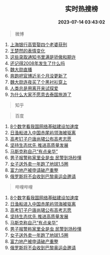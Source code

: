 <div align="center"><h2>实时热搜榜</h2><h4>2023-07-14 03:43:02</h4></div>

> 微博  

1. [上海银行高管娶四个老婆获刑](https://s.weibo.com/weibo?q=%23%E4%B8%8A%E6%B5%B7%E9%93%B6%E8%A1%8C%E9%AB%98%E7%AE%A1%E5%A8%B6%E5%9B%9B%E4%B8%AA%E8%80%81%E5%A9%86%E8%8E%B7%E5%88%91%23&t=31&band_rank=1&Refer=top)<br />
2. [王楚然的表情变化](https://s.weibo.com/weibo?q=%23%E7%8E%8B%E6%A5%9A%E7%84%B6%E7%9A%84%E8%A1%A8%E6%83%85%E5%8F%98%E5%8C%96%23&t=31&band_rank=2&Refer=top)<br />
3. [这些录取通知书里满是骄傲和期许](https://s.weibo.com/weibo?q=%23%E8%BF%99%E4%BA%9B%E5%BD%95%E5%8F%96%E9%80%9A%E7%9F%A5%E4%B9%A6%E9%87%8C%E6%BB%A1%E6%98%AF%E9%AA%84%E5%82%B2%E5%92%8C%E6%9C%9F%E8%AE%B8%23&t=31&band_rank=3&Refer=top)<br />
4. [还记得2008年发生了什么吗](https://s.weibo.com/weibo?q=%E8%BF%98%E8%AE%B0%E5%BE%972008%E5%B9%B4%E5%8F%91%E7%94%9F%E4%BA%86%E4%BB%80%E4%B9%88%E5%90%97&t=31&band_rank=4&Refer=top)<br />
5. [魏大勋直播](https://s.weibo.com/weibo?q=%E9%AD%8F%E5%A4%A7%E5%8B%8B%E7%9B%B4%E6%92%AD&t=31&band_rank=5&Refer=top)<br />
6. [奔跑吧官博近半个月没更新了](https://s.weibo.com/weibo?q=%23%E5%A5%94%E8%B7%91%E5%90%A7%E5%AE%98%E5%8D%9A%E8%BF%91%E5%8D%8A%E4%B8%AA%E6%9C%88%E6%B2%A1%E6%9B%B4%E6%96%B0%E4%BA%86%23&t=31&band_rank=6&Refer=top)<br />
7. [魏大勋连夜买了个黑衬衫穿上](https://s.weibo.com/weibo?q=%23%E9%AD%8F%E5%A4%A7%E5%8B%8B%E8%BF%9E%E5%A4%9C%E4%B9%B0%E4%BA%86%E4%B8%AA%E9%BB%91%E8%A1%AC%E8%A1%AB%E7%A9%BF%E4%B8%8A%23&t=31&band_rank=7&Refer=top)<br />
8. [人类总是用离开来试探爱](https://s.weibo.com/weibo?q=%E4%BA%BA%E7%B1%BB%E6%80%BB%E6%98%AF%E7%94%A8%E7%A6%BB%E5%BC%80%E6%9D%A5%E8%AF%95%E6%8E%A2%E7%88%B1&t=31&band_rank=8&Refer=top)<br />
9. [为什么大家不愿意去泰国旅游了](https://s.weibo.com/weibo?q=%23%E4%B8%BA%E4%BB%80%E4%B9%88%E5%A4%A7%E5%AE%B6%E4%B8%8D%E6%84%BF%E6%84%8F%E5%8E%BB%E6%B3%B0%E5%9B%BD%E6%97%85%E6%B8%B8%E4%BA%86%23&t=31&band_rank=9&Refer=top)<br />

> 知乎  


> 百度  

1. [8个数字看我国网络基础建设加速度](https://www.baidu.com/s?wd=8%E4%B8%AA%E6%95%B0%E5%AD%97%E7%9C%8B%E6%88%91%E5%9B%BD%E7%BD%91%E7%BB%9C%E5%9F%BA%E7%A1%80%E5%BB%BA%E8%AE%BE%E5%8A%A0%E9%80%9F%E5%BA%A6&sa=fyb_news&rsv_dl=fyb_news)<br />
2. [日渔船进入中国赤尾屿领海被驱离](https://www.baidu.com/s?wd=%E6%97%A5%E6%B8%94%E8%88%B9%E8%BF%9B%E5%85%A5%E4%B8%AD%E5%9B%BD%E8%B5%A4%E5%B0%BE%E5%B1%BF%E9%A2%86%E6%B5%B7%E8%A2%AB%E9%A9%B1%E7%A6%BB&sa=fyb_news&rsv_dl=fyb_news)<br />
3. [高考钉子户唐尚珺公布高考志愿](https://www.baidu.com/s?wd=%E9%AB%98%E8%80%83%E9%92%89%E5%AD%90%E6%88%B7%E5%94%90%E5%B0%9A%E7%8F%BA%E5%85%AC%E5%B8%83%E9%AB%98%E8%80%83%E5%BF%97%E6%84%BF&sa=fyb_news&rsv_dl=fyb_news)<br />
4. [坚持生态优先 推进高质量发展](https://www.baidu.com/s?wd=%E5%9D%9A%E6%8C%81%E7%94%9F%E6%80%81%E4%BC%98%E5%85%88+%E6%8E%A8%E8%BF%9B%E9%AB%98%E8%B4%A8%E9%87%8F%E5%8F%91%E5%B1%95&sa=fyb_news&rsv_dl=fyb_news)<br />
5. [马斯克称自己“有点亲华”](https://www.baidu.com/s?wd=%E9%A9%AC%E6%96%AF%E5%85%8B%E7%A7%B0%E8%87%AA%E5%B7%B1%E2%80%9C%E6%9C%89%E7%82%B9%E4%BA%B2%E5%8D%8E%E2%80%9D&sa=fyb_news&rsv_dl=fyb_news)<br />
6. [男子报警称家里全是虫 民警到场秒懂](https://www.baidu.com/s?wd=%E7%94%B7%E5%AD%90%E6%8A%A5%E8%AD%A6%E7%A7%B0%E5%AE%B6%E9%87%8C%E5%85%A8%E6%98%AF%E8%99%AB+%E6%B0%91%E8%AD%A6%E5%88%B0%E5%9C%BA%E7%A7%92%E6%87%82&sa=fyb_news&rsv_dl=fyb_news)<br />
7. [女子送外卖一年跑了地球1.5圈](https://www.baidu.com/s?wd=%E5%A5%B3%E5%AD%90%E9%80%81%E5%A4%96%E5%8D%96%E4%B8%80%E5%B9%B4%E8%B7%91%E4%BA%86%E5%9C%B0%E7%90%831.5%E5%9C%88&sa=fyb_news&rsv_dl=fyb_news)<br />
8. [富力地产被申请破产重整](https://www.baidu.com/s?wd=%E5%AF%8C%E5%8A%9B%E5%9C%B0%E4%BA%A7%E8%A2%AB%E7%94%B3%E8%AF%B7%E7%A0%B4%E4%BA%A7%E9%87%8D%E6%95%B4&sa=fyb_news&rsv_dl=fyb_news)<br />
9. [俄罗斯将不会收到巴黎奥运会邀请](https://www.baidu.com/s?wd=%E4%BF%84%E7%BD%97%E6%96%AF%E5%B0%86%E4%B8%8D%E4%BC%9A%E6%94%B6%E5%88%B0%E5%B7%B4%E9%BB%8E%E5%A5%A5%E8%BF%90%E4%BC%9A%E9%82%80%E8%AF%B7&sa=fyb_news&rsv_dl=fyb_news)<br />

> 哔哩哔哩  

1. [8个数字看我国网络基础建设加速度](https://www.baidu.com/s?wd=8%E4%B8%AA%E6%95%B0%E5%AD%97%E7%9C%8B%E6%88%91%E5%9B%BD%E7%BD%91%E7%BB%9C%E5%9F%BA%E7%A1%80%E5%BB%BA%E8%AE%BE%E5%8A%A0%E9%80%9F%E5%BA%A6&sa=fyb_news&rsv_dl=fyb_news)<br />
2. [日渔船进入中国赤尾屿领海被驱离](https://www.baidu.com/s?wd=%E6%97%A5%E6%B8%94%E8%88%B9%E8%BF%9B%E5%85%A5%E4%B8%AD%E5%9B%BD%E8%B5%A4%E5%B0%BE%E5%B1%BF%E9%A2%86%E6%B5%B7%E8%A2%AB%E9%A9%B1%E7%A6%BB&sa=fyb_news&rsv_dl=fyb_news)<br />
3. [高考钉子户唐尚珺公布高考志愿](https://www.baidu.com/s?wd=%E9%AB%98%E8%80%83%E9%92%89%E5%AD%90%E6%88%B7%E5%94%90%E5%B0%9A%E7%8F%BA%E5%85%AC%E5%B8%83%E9%AB%98%E8%80%83%E5%BF%97%E6%84%BF&sa=fyb_news&rsv_dl=fyb_news)<br />
4. [坚持生态优先 推进高质量发展](https://www.baidu.com/s?wd=%E5%9D%9A%E6%8C%81%E7%94%9F%E6%80%81%E4%BC%98%E5%85%88+%E6%8E%A8%E8%BF%9B%E9%AB%98%E8%B4%A8%E9%87%8F%E5%8F%91%E5%B1%95&sa=fyb_news&rsv_dl=fyb_news)<br />
5. [马斯克称自己“有点亲华”](https://www.baidu.com/s?wd=%E9%A9%AC%E6%96%AF%E5%85%8B%E7%A7%B0%E8%87%AA%E5%B7%B1%E2%80%9C%E6%9C%89%E7%82%B9%E4%BA%B2%E5%8D%8E%E2%80%9D&sa=fyb_news&rsv_dl=fyb_news)<br />
6. [男子报警称家里全是虫 民警到场秒懂](https://www.baidu.com/s?wd=%E7%94%B7%E5%AD%90%E6%8A%A5%E8%AD%A6%E7%A7%B0%E5%AE%B6%E9%87%8C%E5%85%A8%E6%98%AF%E8%99%AB+%E6%B0%91%E8%AD%A6%E5%88%B0%E5%9C%BA%E7%A7%92%E6%87%82&sa=fyb_news&rsv_dl=fyb_news)<br />
7. [女子送外卖一年跑了地球1.5圈](https://www.baidu.com/s?wd=%E5%A5%B3%E5%AD%90%E9%80%81%E5%A4%96%E5%8D%96%E4%B8%80%E5%B9%B4%E8%B7%91%E4%BA%86%E5%9C%B0%E7%90%831.5%E5%9C%88&sa=fyb_news&rsv_dl=fyb_news)<br />
8. [富力地产被申请破产重整](https://www.baidu.com/s?wd=%E5%AF%8C%E5%8A%9B%E5%9C%B0%E4%BA%A7%E8%A2%AB%E7%94%B3%E8%AF%B7%E7%A0%B4%E4%BA%A7%E9%87%8D%E6%95%B4&sa=fyb_news&rsv_dl=fyb_news)<br />
9. [俄罗斯将不会收到巴黎奥运会邀请](https://www.baidu.com/s?wd=%E4%BF%84%E7%BD%97%E6%96%AF%E5%B0%86%E4%B8%8D%E4%BC%9A%E6%94%B6%E5%88%B0%E5%B7%B4%E9%BB%8E%E5%A5%A5%E8%BF%90%E4%BC%9A%E9%82%80%E8%AF%B7&sa=fyb_news&rsv_dl=fyb_news)<br />
